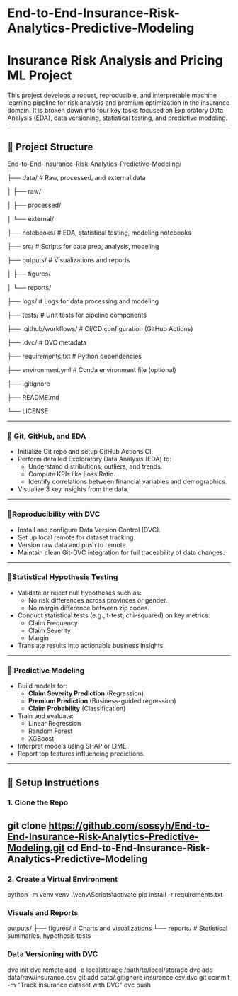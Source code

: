 # End-to-End-Insurance-Risk-Analytics-Predictive-Modeling

# Insurance Risk Analysis and Pricing ML Project

This project develops a robust, reproducible, and interpretable machine learning pipeline for risk analysis and premium optimization in the insurance domain. It is broken down into four key tasks focused on Exploratory Data Analysis (EDA), data versioning, statistical testing, and predictive modeling.

---

## 📁 Project Structure

End-to-End-Insurance-Risk-Analytics-Predictive-Modeling/

├── data/ # Raw, processed, and external data

│ ├── raw/

│ ├── processed/

│ └── external/

├── notebooks/ # EDA, statistical testing, modeling notebooks

├── src/ # Scripts for data prep, analysis, modeling

├── outputs/ # Visualizations and reports

│ ├── figures/

│ └── reports/

├── logs/ # Logs for data processing and modeling

├── tests/ # Unit tests for pipeline components

├── .github/workflows/ # CI/CD configuration (GitHub Actions)

├── .dvc/ # DVC metadata

├── requirements.txt # Python dependencies

├── environment.yml # Conda environment file (optional)

├── .gitignore

├── README.md

└── LICENSE


---


### 🔹 Git, GitHub, and EDA

- Initialize Git repo and setup GitHub Actions CI.
- Perform detailed Exploratory Data Analysis (EDA) to:
  - Understand distributions, outliers, and trends.
  - Compute KPIs like Loss Ratio.
  - Identify correlations between financial variables and demographics.
- Visualize 3 key insights from the data.


---

### 🔹Reproducibility with DVC

- Install and configure Data Version Control (DVC).
- Set up local remote for dataset tracking.
- Version raw data and push to remote.
- Maintain clean Git-DVC integration for full traceability of data changes.


---

### 🔹Statistical Hypothesis Testing

- Validate or reject null hypotheses such as:
  - No risk differences across provinces or gender.
  - No margin difference between zip codes.
- Conduct statistical tests (e.g., t-test, chi-squared) on key metrics:
  - Claim Frequency
  - Claim Severity
  - Margin
- Translate results into actionable business insights.


---

### 🔹 Predictive Modeling

- Build models for:
  - **Claim Severity Prediction** (Regression)
  - **Premium Prediction** (Business-guided regression)
  - **Claim Probability** (Classification)
- Train and evaluate:
  - Linear Regression
  - Random Forest
  - XGBoost
- Interpret models using SHAP or LIME.
- Report top features influencing predictions.


---

## 🔧 Setup Instructions

### 1. Clone the Repo

git clone https://github.com/sossyh/End-to-End-Insurance-Risk-Analytics-Predictive-Modeling.git
cd End-to-End-Insurance-Risk-Analytics-Predictive-Modeling
---

### 2. Create a Virtual Environment


python -m venv venv
.\venv\Scripts\activate
pip install -r requirements.txt

###  Visuals and Reports
outputs/
├── figures/       # Charts and visualizations
└── reports/       # Statistical summaries, hypothesis tests

### Data Versioning with DVC

dvc init
dvc remote add -d localstorage /path/to/local/storage
dvc add data/raw/insurance.csv
git add data/.gitignore insurance.csv.dvc
git commit -m "Track insurance dataset with DVC"
dvc push
